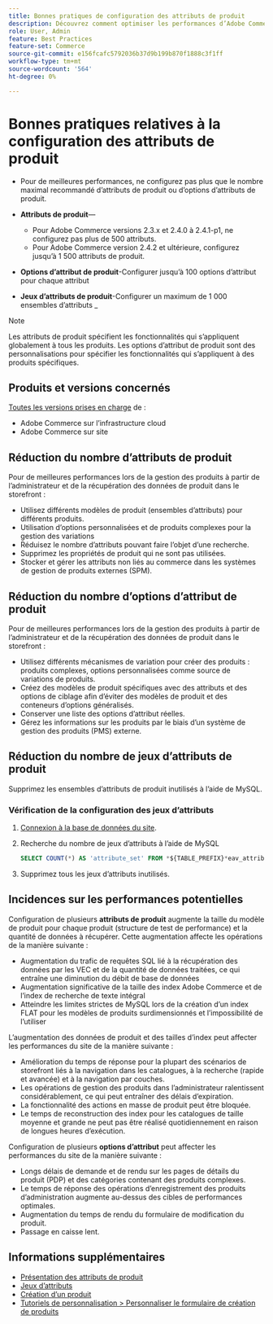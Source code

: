 ```yaml
---
title: Bonnes pratiques de configuration des attributs de produit
description: Découvrez comment optimiser les performances d’Adobe Commerce en limitant le nombre d’attributs de produit, d’options d’attribut et de jeux d’attributs.
role: User, Admin
feature: Best Practices
feature-set: Commerce
source-git-commit: e156fcafc5792036b37d9b199b870f1888c3f1ff
workflow-type: tm+mt
source-wordcount: '564'
ht-degree: 0%

---
```



# Bonnes pratiques relatives à la configuration des attributs de produit

- Pour de meilleures performances, ne configurez pas plus que le nombre maximal recommandé d’attributs de produit ou d’options d’attributs de produit.

- **Attributs de produit**—
   - Pour Adobe Commerce versions 2.3.x et 2.4.0 à 2.4.1-p1, ne configurez pas plus de 500 attributs.
   - Pour Adobe Commerce version 2.4.2 et ultérieure, configurez jusqu’à 1 500 attributs de produit.
- **Options d’attribut de produit**-Configurer jusqu’à 100 options d’attribut pour chaque attribut
- **Jeux d’attributs de produit**-Configurer un maximum de 1 000 ensembles d’attributs _

>[!NOTE]
>
>Les attributs de produit spécifient les fonctionnalités qui s’appliquent globalement à tous les produits. Les options d’attribut de produit sont des personnalisations pour spécifier les fonctionnalités qui s’appliquent à des produits spécifiques.

## Produits et versions concernés

[Toutes les versions prises en charge](../../../release/versions.md) de :

- Adobe Commerce sur l’infrastructure cloud
- Adobe Commerce sur site

## Réduction du nombre d’attributs de produit

Pour de meilleures performances lors de la gestion des produits à partir de l’administrateur et de la récupération des données de produit dans le storefront :

- Utilisez différents modèles de produit (ensembles d’attributs) pour différents produits.
- Utilisation d’options personnalisées et de produits complexes pour la gestion des variations
- Réduisez le nombre d’attributs pouvant faire l’objet d’une recherche.
- Supprimez les propriétés de produit qui ne sont pas utilisées.
- Stocker et gérer les attributs non liés au commerce dans les systèmes de gestion de produits externes (SPM).

## Réduction du nombre d’options d’attribut de produit

Pour de meilleures performances lors de la gestion des produits à partir de l’administrateur et de la récupération des données de produit dans le storefront :

- Utilisez différents mécanismes de variation pour créer des produits : produits complexes, options personnalisées comme source de variations de produits.
- Créez des modèles de produit spécifiques avec des attributs et des options de ciblage afin d’éviter des modèles de produit et des conteneurs d’options généralisés.
- Conserver une liste des options d’attribut réelles.
- Gérez les informations sur les produits par le biais d’un système de gestion des produits (PMS) externe.

## Réduction du nombre de jeux d’attributs de produit

Supprimez les ensembles d’attributs de produit inutilisés à l’aide de MySQL.

### Vérification de la configuration des jeux d’attributs

1. [Connexion à la base de données du site](https://devdocs.magento.com/cloud/project/services-mysql.html#connect-to-the-database).

1. Recherche du nombre de jeux d’attributs à l’aide de MySQL

   ```sql
   SELECT COUNT(*) AS 'attribute_set' FROM *${TABLE_PREFIX}*eav_attribute_set;
   ```

1. Supprimez tous les jeux d’attributs inutilisés.

## Incidences sur les performances potentielles

Configuration de plusieurs **attributs de produit** augmente la taille du modèle de produit pour chaque produit (structure de test de performance) et la quantité de données à récupérer. Cette augmentation affecte les opérations de la manière suivante :

- Augmentation du trafic de requêtes SQL lié à la récupération des données par les VEC et de la quantité de données traitées, ce qui entraîne une diminution du débit de base de données
- Augmentation significative de la taille des index Adobe Commerce et de l’index de recherche de texte intégral
- Atteindre les limites strictes de MySQL lors de la création d’un index FLAT pour les modèles de produits surdimensionnés et l’impossibilité de l’utiliser

L’augmentation des données de produit et des tailles d’index peut affecter les performances du site de la manière suivante :

- Amélioration du temps de réponse pour la plupart des scénarios de storefront liés à la navigation dans les catalogues, à la recherche (rapide et avancée) et à la navigation par couches.
- Les opérations de gestion des produits dans l’administrateur ralentissent considérablement, ce qui peut entraîner des délais d’expiration.
- La fonctionnalité des actions en masse de produit peut être bloquée.
- Le temps de reconstruction des index pour les catalogues de taille moyenne et grande ne peut pas être réalisé quotidiennement en raison de longues heures d’exécution.

Configuration de plusieurs **options d’attribut** peut affecter les performances du site de la manière suivante :

- Longs délais de demande et de rendu sur les pages de détails du produit (PDP) et des catégories contenant des produits complexes.
- Le temps de réponse des opérations d’enregistrement des produits d’administration augmente au-dessus des cibles de performances optimales.
- Augmentation du temps de rendu du formulaire de modification du produit.
- Passage en caisse lent.

## Informations supplémentaires

- [Présentation des attributs de produit](https://experienceleague.adobe.com/docs/commerce-admin/catalog/product-attributes/product-attributes.html)
- [Jeux d’attributs](https://experienceleague.adobe.com/docs/commerce-admin/catalog/product-attributes/create/attribute-sets.html)
- [Création d’un produit](https://experienceleague.adobe.com/docs/commerce-admin/catalog/products/product-create.html)
- [Tutoriels de personnalisation > Personnaliser le formulaire de création de produits](https://developer.adobe.com/commerce/php/tutorials/admin/custom-product-creation-form/)

